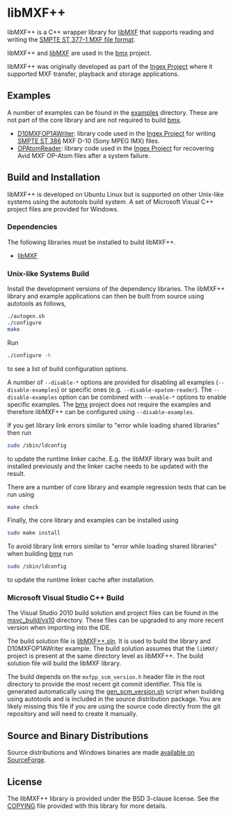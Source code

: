 # libMXF++

libMXF++ is a C++ wrapper library for [libMXF](https://github.com/bbc/libMXF) that supports reading and writing the [SMPTE ST 377-1 MXF file format](https://ieeexplore.ieee.org/document/7292073).

libMXF++ and [libMXF](https://github.com/bbc/libMXF) are used in the [bmx](https://github.com/bbc/bmx) project.

libMXF++ was originally developed as part of the [Ingex Project](http://ingex.sourceforge.net/) where it supported MXF transfer, playback and storage applications.

## Examples

A number of examples can be found in the [examples](./examples) directory. These are not part of the core library and are not required to build [bmx](https://github.com/bbc/bmx).

* [D10MXFOP1AWriter](./examples/D10MXFOP1AWriter): library code used in the [Ingex Project](http://ingex.sourceforge.net/) for writing [SMPTE ST 386](https://ieeexplore.ieee.org/document/7291350) MXF D-10 (Sony MPEG IMX) files.
* [OPAtomReader](./examples/OPAtomReader): library code used in the [Ingex Project](http://ingex.sourceforge.net/) for recovering Avid MXF OP-Atom files after a system failure.

## Build and Installation

libMXF++ is developed on Ubuntu Linux but is supported on other Unix-like systems using the autotools build system. A set of Microsoft Visual C++ project files are provided for Windows.

### Dependencies

The following libraries must be installed to build libMXF++.

* [libMXF](https://github.com/bbc/libMXF)

### Unix-like Systems Build

Install the development versions of the dependency libraries. The libMXF++ library and example applications can then be built from source using autotools as follows,

```bash
./autogen.sh
./configure
make
```

Run

```bash
./configure -h
```

to see a list of build configuration options.

A number of `--disable-*` options are provided for disabling all examples (`--disable-examples`) or specific ones (e.g. `--disable-opatom-reader`). The `--disable-examples` option can be combined with `--enable-*` options to enable specific examples. The [bmx](https://github.com/bbc/bmx) project does not require the examples and therefore libMXF++ can be configured using `--disable-examples`.

If you get library link errors similar to "error while loading shared libraries" then run

```bash
sudo /sbin/ldconfig
```

to update the runtime linker cache. E.g. the libMXF library was built and installed previously and the linker cache needs to be updated with the result.

There are a number of core library and example regression tests that can be run using

```bash
make check
```

Finally, the core library and examples can be installed using

```bash
sudo make install
```

To avoid library link errors similar to "error while loading shared libraries" when building [bmx](https://github.com/bbc/bmx) run

```bash
sudo /sbin/ldconfig
```

to update the runtime linker cache after installation.

### Microsoft Visual Studio C++ Build

The Visual Studio 2010 build solution and project files can be found in the [msvc_build/vs10](./msvc_build/vs10) directory. These files can be upgraded to any more recent version when importing into the IDE.

The build solution file is [libMXF++.sln](./msvc_build/vs10/libMXF++.sln). It is used to build the library and D10MXFOP1AWriter example. The build solution assumes that the `libMXF/` project is present at the same directory level as libMXF++. The build solution file will build the libMXF library.

The build depends on the `mxfpp_scm_version.h` header file in the root directory to provide the most recent git commit identifier. This file is generated automatically using the [gen_scm_version.sh](./gen_scm_version.sh) script when building using autotools and is included in the source distribution package. You are likely missing this file if you are using the source code directly from the git repository and will need to create it manually.

## Source and Binary Distributions

Source distributions and Windows binaries are made [available on SourceForge](https://sourceforge.net/projects/bmxlib/files/).

## License

The libMXF++ library is provided under the BSD 3-clause license. See the [COPYING](./COPYING) file provided with this library for more details.

